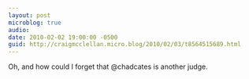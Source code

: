 ```yaml
---
layout: post
microblog: true
audio: 
date: 2010-02-02 19:00:00 -0500
guid: http://craigmcclellan.micro.blog/2010/02/03/t8564515689.html
---
```

Oh, and how could I forget that @chadcates is another judge.
